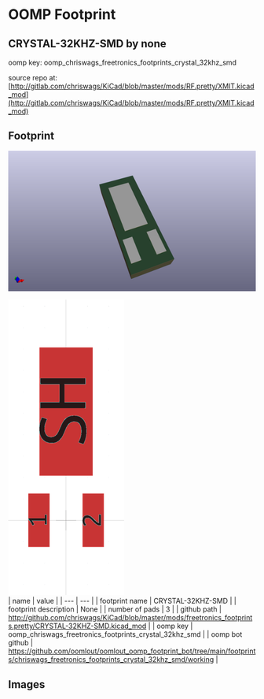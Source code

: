 # OOMP Footprint  
## CRYSTAL-32KHZ-SMD  by none  
  
oomp key: oomp_chriswags_freetronics_footprints_crystal_32khz_smd  
  
source repo at: [http://gitlab.com/chriswags/KiCad/blob/master/mods/RF.pretty/XMIT.kicad_mod](http://gitlab.com/chriswags/KiCad/blob/master/mods/RF.pretty/XMIT.kicad_mod)  
## Footprint  
  
[![working_kicad_pcb_3d.png](working_kicad_pcb_3d_600.png)](working_kicad_pcb_3d.png)  
  
[![working.png](working_600.png)](working.png)  
| name | value | 
| --- | --- | 
| footprint name | CRYSTAL-32KHZ-SMD | 
| footprint description | None | 
| number of pads | 3 | 
| github path | http://github.com/chriswags/KiCad/blob/master/mods/freetronics_footprints.pretty/CRYSTAL-32KHZ-SMD.kicad_mod | 
| oomp key | oomp_chriswags_freetronics_footprints_crystal_32khz_smd | 
| oomp bot github | https://github.com/oomlout/oomlout_oomp_footprint_bot/tree/main/footprints/chriswags_freetronics_footprints_crystal_32khz_smd/working | 
## Images  
